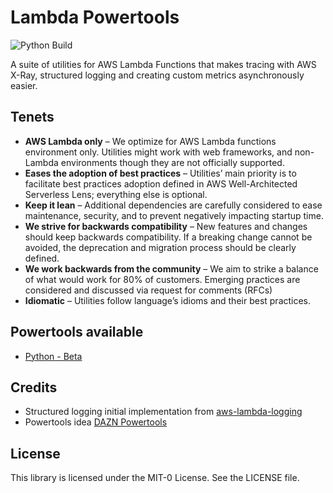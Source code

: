 # Lambda Powertools

![Python Build](https://github.com/awslabs/aws-lambda-powertools/workflows/Powertools%20Python/badge.svg?branch=master)

A suite of utilities for AWS Lambda Functions that makes tracing with AWS X-Ray, structured logging and creating custom metrics asynchronously easier.

## Tenets

* **AWS Lambda only** – We optimize for AWS Lambda functions environment only. Utilities might work with web frameworks, and non-Lambda environments though they are not officially supported.
* **Eases the adoption of best practices** – Utilities’ main priority is to facilitate best practices adoption defined in AWS Well-Architected Serverless Lens; everything else is optional.
* **Keep it lean** – Additional dependencies are carefully considered to ease maintenance, security, and to prevent negatively impacting startup time. 
* **We strive for backwards compatibility** – New features and changes should keep backwards compatibility. If a breaking change cannot be avoided, the deprecation and migration process should be clearly defined.
* **We work backwards from the community** – We aim to strike a balance of what would
work for 80% of customers. Emerging practices are considered and discussed via request for 
comments (RFCs)
* **Idiomatic** – Utilities follow language’s idioms and their best practices.

## Powertools available

* [Python - Beta](./python/README.md)

## Credits

* Structured logging initial implementation from [aws-lambda-logging](https://gitlab.com/hadrien/aws_lambda_logging)
* Powertools idea [DAZN Powertools](https://github.com/getndazn/dazn-lambda-powertools/)

## License

This library is licensed under the MIT-0 License. See the LICENSE file.
